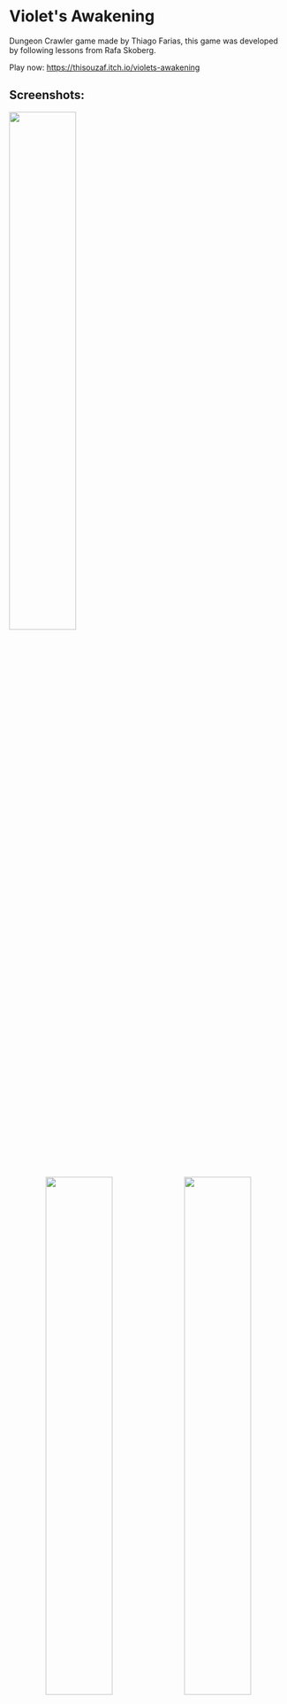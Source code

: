 # Violet's Awakening
 
Dungeon Crawler game made by Thiago Farias, this game was developed by following lessons from Rafa Skoberg.

Play now: https://thisouzaf.itch.io/violets-awakening

## Screenshots:
<img src="https://img.itch.zone/aW1nLzE4NDQ4MTM3LnBuZw==/original/1CDYLt.png" width="49%" />
<p align="middle">
 <img src="https://img.itch.zone/aW1hZ2UvMzA4MjE0Ni8xODQ0NzY1MS5wbmc=/original/WAtDQk.png" width="49%" />
 <img src="https://img.itch.zone/aW1hZ2UvMzA4MjE0Ni8xODQ0NzY0Ny5wbmc=/original/X76tD%2F.png" width="49%" />
 <img src="https://img.itch.zone/aW1hZ2UvMzA4MjE0Ni8xODQ0NzY0Ni5wbmc=/original/5xBW%2Bt.png" width="49%" />
 <img src="https://img.itch.zone/aW1hZ2UvMzA4MjE0Ni8xODQ0NzY0OC5wbmc=/original/X7iSe1.png" width="49%" />
 <img src="https://img.itch.zone/aW1hZ2UvMzA4MjE0Ni8xODQ0NzY0MC5wbmc=/original/G0sL3n.png" width="49%" />
 <img src="https://img.itch.zone/aW1hZ2UvMzA4MjE0Ni8xODQ0NzY0OS5wbmc=/original/YfDZ7w.png" width="49%" />
</p>
